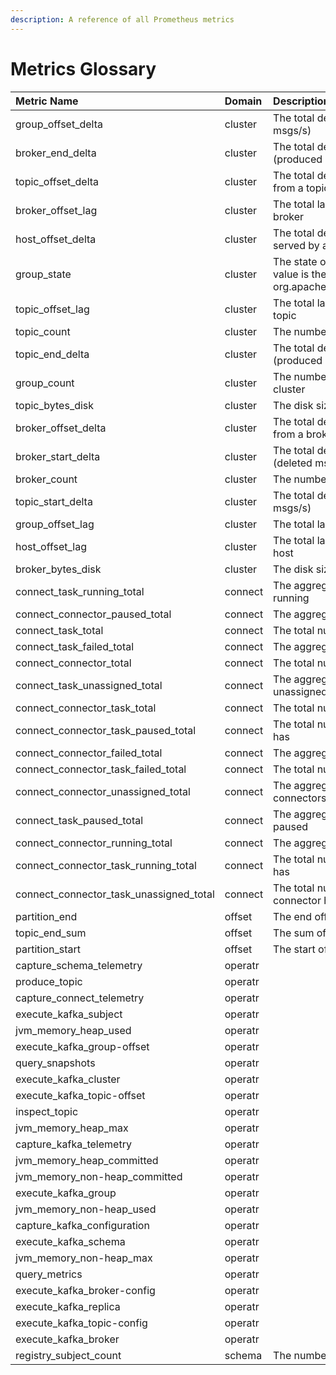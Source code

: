 ```yaml
---
description: A reference of all Prometheus metrics
---
```


# Metrics Glossary

| Metric Name | Domain | Description |  |
| :--- | :--- | :--- | :--- |
| group\_offset\_delta | cluster | The total delta of offsets of a group \(consumed msgs/s\) |  |
| broker\_end\_delta | cluster | The total delta of end offsets of a broker \(produced msgs/s\) |  |
| topic\_offset\_delta | cluster | The total delta of all assignment offsets reading from a topic \(consumed msgs/s\) |  |
| broker\_offset\_lag | cluster | The total lag of all assignments reading from a broker |  |
| host\_offset\_delta | cluster | The total delta of all group member offsets served by a host \(consumed msgs/s\) |  |
| group\_state | cluster | The state of the consumer group, where the value is the ordinal of org.apache.kafka.common.ConsumerGroupState |  |
| topic\_offset\_lag | cluster | The total lag of all assignments reading from a topic |  |
| topic\_count | cluster | The number of topics in the Kafka cluster |  |
| topic\_end\_delta | cluster | The total delta of end offsets of a topic \(produced msgs/s\) |  |
| group\_count | cluster | The number of consumer groups in the Kafka cluster |  |
| topic\_bytes\_disk | cluster | The disk size in bytes of a topic |  |
| broker\_offset\_delta | cluster | The total delta of all assignment offsets reading from a broker \(consumed msgs/s\) |  |
| broker\_start\_delta | cluster | The total delta of start offsets of a broker \(deleted msgs/s\) |  |
| broker\_count | cluster | The number of brokers in the Kafka cluster |  |
| topic\_start\_delta | cluster | The total delta of start offsets of a topic \(deleted msgs/s\) |  |
| group\_offset\_lag | cluster | The total lag of all assignments of a group |  |
| host\_offset\_lag | cluster | The total lag of all group members served by a host |  |
| broker\_bytes\_disk | cluster | The disk size in bytes of a broker |  |
| connect\_task\_running\_total | connect | The aggregate number of connector tasks running |  |
| connect\_connector\_paused\_total | connect | The aggregate number of paused connectors |  |
| connect\_task\_total | connect | The total number of connector tasks |  |
| connect\_task\_failed\_total | connect | The aggregate number of connector tasks failed |  |
| connect\_connector\_total | connect | The total number of connectors |  |
| connect\_task\_unassigned\_total | connect | The aggregate number of connector tasks unassigned |  |
| connect\_connector\_task\_total | connect | The total number of tasks a connector has |  |
| connect\_connector\_task\_paused\_total | connect | The total number of paused tasks a connector has |  |
| connect\_connector\_failed\_total | connect | The aggregate number of failed connectors |  |
| connect\_connector\_task\_failed\_total | connect | The total number of failed tasks a connector has |  |
| connect\_connector\_unassigned\_total | connect | The aggregate number of unassigned connectors |  |
| connect\_task\_paused\_total | connect | The aggregate number of connector tasks paused |  |
| connect\_connector\_running\_total | connect | The aggregate number of running connectors |  |
| connect\_connector\_task\_running\_total | connect | The total number of running tasks a connector has |  |
| connect\_connector\_task\_unassigned\_total | connect | The total number of unassigned tasks a connector has |  |
| partition\_end | offset | The end offset of a topic partition |  |
| topic\_end\_sum | offset | The sum of all partition end offsets of a topic |  |
| partition\_start | offset | The start offset of a topic partition |  |
| capture\_schema\_telemetry | operatr |  |  |
| produce\_topic | operatr |  |  |
| capture\_connect\_telemetry | operatr |  |  |
| execute\_kafka\_subject | operatr |  |  |
| jvm\_memory\_heap\_used | operatr |  |  |
| execute\_kafka\_group-offset | operatr |  |  |
| query\_snapshots | operatr |  |  |
| execute\_kafka\_cluster | operatr |  |  |
| execute\_kafka\_topic-offset | operatr |  |  |
| inspect\_topic | operatr |  |  |
| jvm\_memory\_heap\_max | operatr |  |  |
| capture\_kafka\_telemetry | operatr |  |  |
| jvm\_memory\_heap\_committed | operatr |  |  |
| jvm\_memory\_non-heap\_committed | operatr |  |  |
| execute\_kafka\_group | operatr |  |  |
| jvm\_memory\_non-heap\_used | operatr |  |  |
| capture\_kafka\_configuration | operatr |  |  |
| execute\_kafka\_schema | operatr |  |  |
| jvm\_memory\_non-heap\_max | operatr |  |  |
| query\_metrics | operatr |  |  |
| execute\_kafka\_broker-config | operatr |  |  |
| execute\_kafka\_replica | operatr |  |  |
| execute\_kafka\_topic-config | operatr |  |  |
| execute\_kafka\_broker | operatr |  |  |
| registry\_subject\_count | schema | The number of subjects in the schema registry |  |

